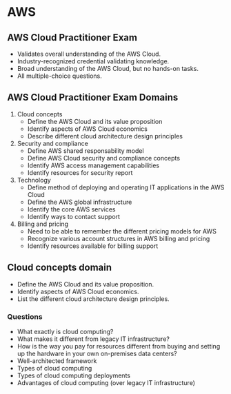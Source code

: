 # AWS

## AWS Cloud Practitioner Exam

* Validates overall understanding of the AWS Cloud.
* Industry-recognized credential validating knowledge.
* Broad understanding of the AWS Cloud, but no hands-on tasks.
* All multiple-choice questions.

## AWS Cloud Practitioner Exam Domains

1. Cloud concepts
    * Define the AWS Cloud and its value proposition
    * Identify aspects of AWS Cloud economics
    * Describe different cloud architecture design principles
2. Security and compliance
    * Define AWS shared responsability model
    * Define AWS Cloud security and compliance concepts
    * Identify AWS access management capabilities
    * Identify resources for security report
3. Technology
    * Define method of deploying and operating IT applications in the AWS Cloud
    * Define the AWS global infrastructure
    * Identify the core AWS services
    * Identify ways to contact support
4. Billing and pricing
    * Need to be able to remember the different pricing models for AWS
    * Recognize various account structures in AWS billing and pricing
    * Identify resources available for billing support

## Cloud concepts domain

* Define the AWS Cloud and its value proposition.
* Identify aspects of AWS Cloud economics.
* List the different cloud architecture design principles.

### Questions

* What exactly is cloud computing?
* What makes it different from legacy IT infrastructure?
* How is the way you pay for resources different from buying and setting up the hardware in your own on-premises data centers?
* Well-architected framework
* Types of cloud computing
* Types of cloud computing deployments
* Advantages of cloud computing (over legacy IT infrastructure)